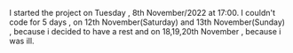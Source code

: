 I started the project on Tuesday , 8th November/2022 at 17:00.
I couldn't code for 5 days , on 12th November(Saturday) and 13th November(Sunday) , because i decided to have a rest and on 18,19,20th November , because i was ill.
